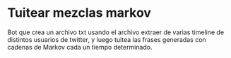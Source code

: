 # Tuitear mezclas markov

Bot que crea un archivo txt usando el archivo extraer de varias timeline de distintos usuarios de twitter, y luego tuitea las frases generadas con cadenas de Markov cada un tiempo determinado. 
